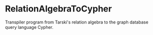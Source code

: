 # RelationAlgebraToCypher
Transpiler program from Tarski's relation algebra to the graph database query language Cypher.
